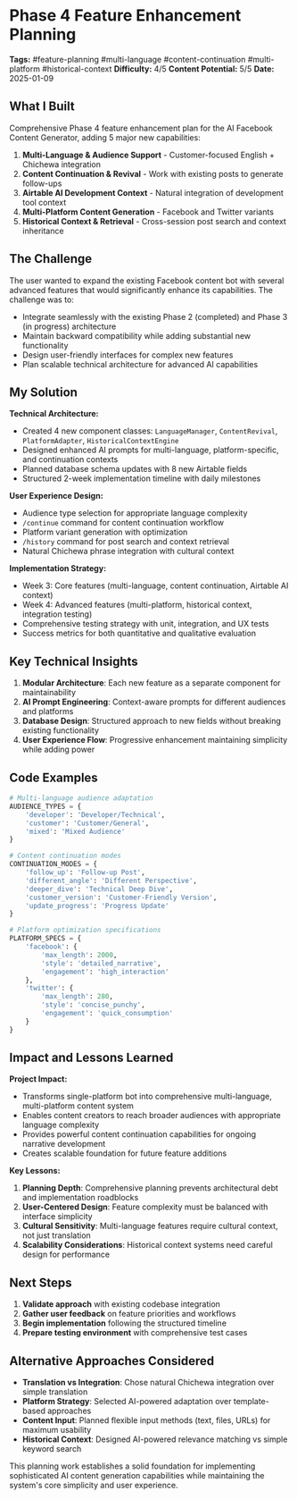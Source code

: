# Phase 4 Feature Enhancement Planning
**Tags:** #feature-planning #multi-language #content-continuation #multi-platform #historical-context
**Difficulty:** 4/5
**Content Potential:** 5/5
**Date:** 2025-01-09

## What I Built
Comprehensive Phase 4 feature enhancement plan for the AI Facebook Content Generator, adding 5 major new capabilities:

1. **Multi-Language & Audience Support** - Customer-focused English + Chichewa integration
2. **Content Continuation & Revival** - Work with existing posts to generate follow-ups
3. **Airtable AI Development Context** - Natural integration of development tool context
4. **Multi-Platform Content Generation** - Facebook and Twitter variants
5. **Historical Context & Retrieval** - Cross-session post search and context inheritance

## The Challenge
The user wanted to expand the existing Facebook content bot with several advanced features that would significantly enhance its capabilities. The challenge was to:

- Integrate seamlessly with the existing Phase 2 (completed) and Phase 3 (in progress) architecture
- Maintain backward compatibility while adding substantial new functionality
- Design user-friendly interfaces for complex new features
- Plan scalable technical architecture for advanced AI capabilities

## My Solution
**Technical Architecture:**
- Created 4 new component classes: `LanguageManager`, `ContentRevival`, `PlatformAdapter`, `HistoricalContextEngine`
- Designed enhanced AI prompts for multi-language, platform-specific, and continuation contexts
- Planned database schema updates with 8 new Airtable fields
- Structured 2-week implementation timeline with daily milestones

**User Experience Design:**
- Audience type selection for appropriate language complexity
- `/continue` command for content continuation workflow
- Platform variant generation with optimization
- `/history` command for post search and context retrieval
- Natural Chichewa phrase integration with cultural context

**Implementation Strategy:**
- Week 3: Core features (multi-language, content continuation, Airtable AI context)
- Week 4: Advanced features (multi-platform, historical context, integration testing)
- Comprehensive testing strategy with unit, integration, and UX tests
- Success metrics for both quantitative and qualitative evaluation

## Key Technical Insights
1. **Modular Architecture**: Each new feature as a separate component for maintainability
2. **AI Prompt Engineering**: Context-aware prompts for different audiences and platforms
3. **Database Design**: Structured approach to new fields without breaking existing functionality
4. **User Experience Flow**: Progressive enhancement maintaining simplicity while adding power

## Code Examples
```python
# Multi-language audience adaptation
AUDIENCE_TYPES = {
    'developer': 'Developer/Technical',
    'customer': 'Customer/General',
    'mixed': 'Mixed Audience'
}

# Content continuation modes
CONTINUATION_MODES = {
    'follow_up': 'Follow-up Post',
    'different_angle': 'Different Perspective',
    'deeper_dive': 'Technical Deep Dive',
    'customer_version': 'Customer-Friendly Version',
    'update_progress': 'Progress Update'
}

# Platform optimization specifications
PLATFORM_SPECS = {
    'facebook': {
        'max_length': 2000,
        'style': 'detailed_narrative',
        'engagement': 'high_interaction'
    },
    'twitter': {
        'max_length': 280,
        'style': 'concise_punchy',
        'engagement': 'quick_consumption'
    }
}
```

## Impact and Lessons Learned
**Project Impact:**
- Transforms single-platform bot into comprehensive multi-language, multi-platform content system
- Enables content creators to reach broader audiences with appropriate language complexity
- Provides powerful content continuation capabilities for ongoing narrative development
- Creates scalable foundation for future feature additions

**Key Lessons:**
1. **Planning Depth**: Comprehensive planning prevents architectural debt and implementation roadblocks
2. **User-Centered Design**: Feature complexity must be balanced with interface simplicity
3. **Cultural Sensitivity**: Multi-language features require cultural context, not just translation
4. **Scalability Considerations**: Historical context systems need careful design for performance

## Next Steps
1. **Validate approach** with existing codebase integration
2. **Gather user feedback** on feature priorities and workflows
3. **Begin implementation** following the structured timeline
4. **Prepare testing environment** with comprehensive test cases

## Alternative Approaches Considered
- **Translation vs Integration**: Chose natural Chichewa integration over simple translation
- **Platform Strategy**: Selected AI-powered adaptation over template-based approaches
- **Content Input**: Planned flexible input methods (text, files, URLs) for maximum usability
- **Historical Context**: Designed AI-powered relevance matching vs simple keyword search

This planning work establishes a solid foundation for implementing sophisticated AI content generation capabilities while maintaining the system's core simplicity and user experience. 